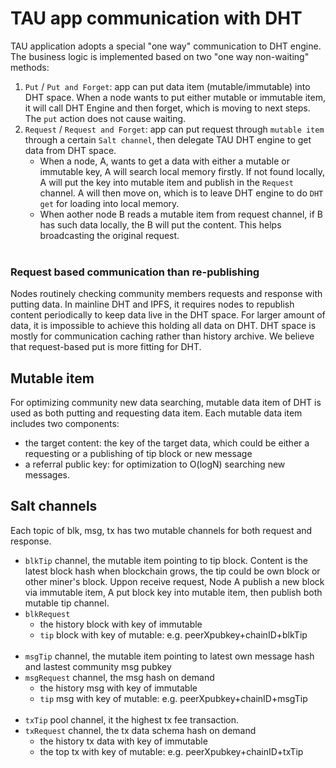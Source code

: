 # TAU app communication with DHT
TAU application adopts a special "one way" communication to DHT engine. The business logic is implemented based on two  "one way non-waiting" methods:
1. `Put` / `Put and Forget`: app can put data item (mutable/immutable) into DHT space. When a node wants to put either mutable or immutable item, it will call DHT Engine and then forget, which is moving to next steps. The `put` action does not cause waiting. 
2. `Request` / `Request and Forget`: app can put request through `mutable item` through a certain `Salt channel`, then delegate TAU DHT engine to get data from DHT space. 
   * When a node, A, wants to get a data with either a mutable or immutable key, A will search local memory firstly. If not found locally, A will put the key into mutable item and publish in the `Request` channel. A will then move on, which is to leave DHT engine to do `DHT get` for loading into local memory. 
   * When aother node B reads a mutable item from request channel, if B has such data locally, the B will put the content. This helps broadcasting the original request. <br><br>

### Request based communication than re-publishing
Nodes routinely checking community members requests and response with putting data. In mainline DHT and IPFS, it requires nodes to republish content periodically to keep data live in the DHT space. For larger amount of data, it is impossible to achieve this holding all data on DHT. DHT space is mostly for communication caching rather than history archive. 
We believe that request-based put is more fitting for DHT. 

## Mutable item
For optimizing community new data searching, mutable data item of DHT is used as both putting and requesting data item. Each mutable data item includes two components:
* the target content: the key of the target data, which could be either a requesting or a publishing of tip block or new message
* a referral public key: for optimization to O(logN) searching new messages.  

## Salt channels
Each topic of blk, msg, tx has two mutable channels for both request and response.<br>
*  `blkTip` channel, the mutable item pointing to tip block. Content is the latest block hash when blockchain grows, the tip could be own block or other miner's block. Uppon receive request, Node A publish a new block via immutable item, A put block key into mutable item, then publish both mutable tip channel. 
* `blkRequest` 
  * the history block with key of immutable
  * `tip` block with key of mutable:  e.g. peerXpubkey+chainID+blkTip
 <br><br>
* `msgTip` channel, the mutable item pointing to latest own message hash and lastest community msg pubkey
* `msgRequest` channel, the msg hash on demand
  * the history msg with key of immutable
  * `tip` msg with key of mutable:  e.g. peerXpubkey+chainID+msgTip
 <br><br>
* `txTip` pool channel, it the highest tx fee transaction. 
* `txRequest` channel, the tx data schema hash on demand
  * the history tx data with key of immutable
  * the top tx with key of mutable:  e.g. peerXpubkey+chainID+txTip
